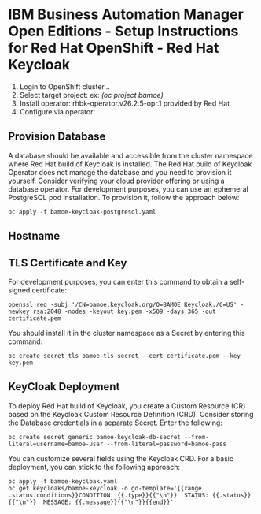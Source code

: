 # IBM Business Automation Manager Open Editions - Setup Instructions for Red Hat OpenShift - Red Hat Keycloak

1.  Login to OpenShift cluster...
2.  Select target project: ex: _(oc project bamoe)_
3.  Install operator: rhbk-operator.v26.2.5-opr.1 provided by Red Hat
4.  Configure via operator:

## Provision Database
A database should be available and accessible from the cluster namespace where Red Hat build of Keycloak is installed. The Red Hat build of Keycloak Operator does not manage the database and you need to provision it yourself. Consider verifying your cloud provider offering or using a database operator.  For development purposes, you can use an ephemeral PostgreSQL pod installation. To provision it, follow the approach below: 

```shell
oc apply -f bamoe-keycloak-postgresql.yaml
```

## Hostname

## TLS Certificate and Key
For development purposes, you can enter this command to obtain a self-signed certificate: 

```shell
openssl req -subj '/CN=bamoe.keycloak.org/O=BAMOE Keycloak./C=US' -newkey rsa:2048 -nodes -keyout key.pem -x509 -days 365 -out certificate.pem
```

You should install it in the cluster namespace as a Secret by entering this command: 

```shell
oc create secret tls bamoe-tls-secret --cert certificate.pem --key key.pem
```

## KeyCloak Deployment
To deploy Red Hat build of Keycloak, you create a Custom Resource (CR) based on the Keycloak Custom Resource Definition (CRD).  Consider storing the Database credentials in a separate Secret. Enter the following:

```shell
oc create secret generic bamoe-keycloak-db-secret --from-literal=username=bamoe-user --from-literal=password=bamoe-pass
```

You can customize several fields using the Keycloak CRD. For a basic deployment, you can stick to the following approach: 

```shell
oc apply -f bamoe-keycloak.yaml
oc get keycloaks/bamoe-keycloak -o go-template='{{range .status.conditions}}CONDITION: {{.type}}{{"\n"}}  STATUS: {{.status}}{{"\n"}}  MESSAGE: {{.message}}{{"\n"}}{{end}}'
```
